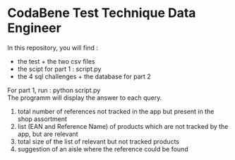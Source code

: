 # CodaBene Test Technique Data Engineer

In this repository, you will find :
- the test + the two csv files
- the scipt for part 1 : script.py
- the 4 sql challenges + the database for part 2

For part 1, run : python script.py \
The programm will display the answer to each query.
1) total number of references not tracked in the app but present in the shop assortment
2) list (EAN and Reference Name) of products which are not tracked by the app, but are relevant
3) total size of the list of relevant but not tracked products
4) suggestion of an aisle where the reference could be found 
